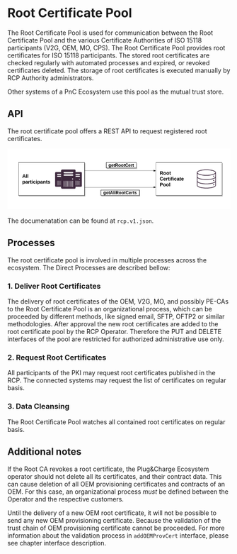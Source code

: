 # Root Certificate Pool

The Root Certificate Pool is used for communication between the Root Certificate Pool and the various Certificate Authorities of ISO 15118 participants (V2G, OEM, MO, CPS).
The Root Certificate Pool provides root certificates for ISO 15118 participants. The stored root certificates are checked regularly with automated processes and expired, or revoked certificates deleted. The storage of root certificates is executed manually by RCP Authority administrators.

Other systems of a PnC Ecosystem use this pool as the mutual trust store.


## API

The root certificate pool offers a REST API to request registered root certificates.

![RCP interfaces](../../assets/images/interfaces_rcp.png)

The documenatation can be found at `rcp.v1.json`.

## Processes

The root certificate pool is involved in multiple processes across the ecosystem. The Direct Processes are described bellow:

### 1. Deliver Root Certificates

The delivery of root certificates of the OEM, V2G, MO, and possibly PE-CAs to the Root Certificate Pool is an organizational process, which can be proceeded by different methods, like signed email, SFTP, OFTP2 or similar methodologies. After approval the new root certificates are added to the root certificate pool by the RCP Operator. Therefore the PUT and DELETE interfaces of the pool are restricted for authorized administrative use only.


### 2. Request Root Certificates

All participants of the PKI may request root certificates published in the RCP. The connected systems may request the list of certificates on regular basis.


### 3. Data Cleansing

The Root Certificate Pool watches all contained root certificates on regular basis. 

## Additional notes

If the Root CA revokes a root certificate, the Plug&Charge Ecosystem operator should not delete all its certificates, and their contract data. This can cause deletion of all OEM provisioning certificates and contracts of an OEM. For this case, an organizational process _must_ be defined between the Operator and the respective customers.

Until the delivery of a new OEM root certificate, it will not be possible to send any new OEM provisioning certificate. Because the validation of the trust chain of OEM provisioning certificate cannot be proceeded. For more information about the validation process in `addOEMProvCert` interface, please see chapter interface description.
